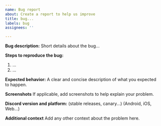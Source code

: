```yaml
---
name: Bug report
about: Create a report to help us improve
title: bug...
labels: bug
assignees: ''

---
```


**Bug description:**
Short details about the bug...

**Steps to reproduce the bug:**

1. ...
2. ...

**Expected behavior:**
A clear and concise description of what you expected to happen.

**Screenshots**
If applicable, add screenshots to help explain your problem.

**Discord version and platform:**
(stable releases, canary...)
(Android, iOS, Web...)

**Additional context**
Add any other context about the problem here.
